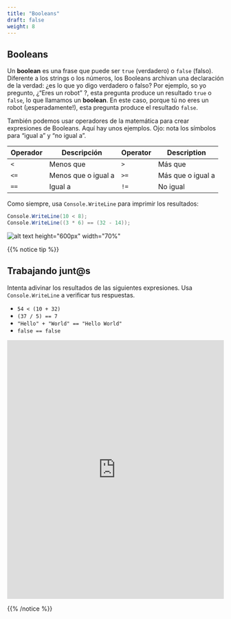 ```yaml
---
title: "Booleans"
draft: false
weight: 8
---
```


## Booleans

Un **boolean** es una frase que puede ser `true` (verdadero) o `false` (falso). Diferente a los strings o los números, los Booleans archivan una declaración de la verdad: ¿es lo que yo digo verdadero o falso? Por ejemplo, so yo pregunto, ¿“Eres un robot” ?, esta pregunta produce un resultado `true` o `false`, lo que llamamos un **boolean**. En este caso, porque tú no eres un robot (¡esperadamente!), esta pregunta produce el resultado `false`. 

También podemos usar operadores de la matemática para crear expresiones de Booleans. Aquí hay unos ejemplos. 
Ojo: nota los símbolos para “igual a” y “no igual a”.

| Operador | Descripción           | Operator | Description              |
| -------- | --------------------- | -------- | ------------------------ |
| `<`      | Menos que             | `>`      | Más que                  |
| `<=`     | Menos que o igual a   | `>=`     | Más que o igual a        |
| `==`     | Igual a               | `!=`     | No igual                 |

Como siempre, usa `Console.WriteLine` para imprimir los resultados:

```csharp
Console.WriteLine(10 < 8);
Console.WriteLine((3 * 6) == (32 - 14));
```

![alt text height="600px" width="70%"](../media/booleans-intro.png "Printing booleans")

{{% notice tip %}}

## Trabajando junt@s

Intenta adivinar los resultados de las siguientes expresiones. Usa `Console.WriteLine` a verificar tus respuestas.

- `54 < (10 + 32)`
- `(37 / 5) == 7`
- `"Hello" + "World" == "Hello World"`
- `false == false`

<iframe height="600px" width="100%" src="https://repl.it/@nuevofoundation/NF-CSharp-blank?lite=true" scrolling="no" frameborder="no" allowtransparency="true" allowfullscreen="true" sandbox="allow-forms allow-pointer-lock allow-popups allow-same-origin allow-scripts allow-modals"></iframe>

{{% /notice %}}

